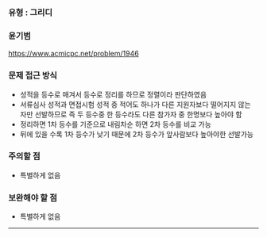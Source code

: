### 유형 : 그리디
### 윤기범
https://www.acmicpc.net/problem/1946

### 문제 접근 방식
  - 성적을 등수로 매겨서 등수로 정리를 하므로 정렬이라 판단하였음
  - 서류심사 성적과 면접시험 성적 중 적어도 하나가 다른 지원자보다 떨어지지 않는 자만 선발하므로 즉 두 등수중 한 등수라도 다른 참가자 중 한명보다 높아야 함
  - 정리하면 1차 등수를 기준으로 내림차순 하면 2차 등수를 비교 가능
  - 뒤에 있을 수록 1차 등수가 낮기 때문에 2차 등수가 앞사람보다 높아야한 선발가능
 
### 주의할 점
  - 특별하게 없음

### 보완해야 할 점
  - 특별하게 없음

<hr>
